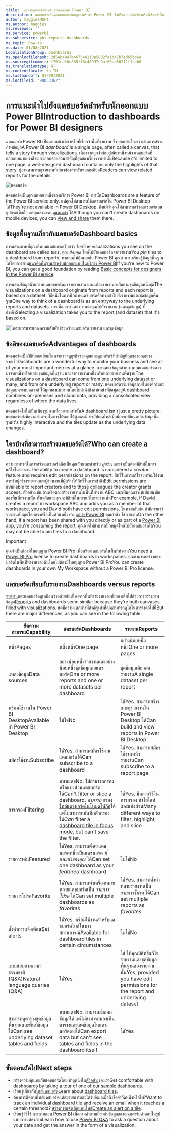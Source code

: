```yaml
---
title: แนะนำแดชบอร์ดสำหรับนักออกแบบ Power BI
description: แดชบอร์ดเป็นคุณลักษณะสำคัญของบริการ Power BI ซึ่งเป็นแบบหน้าเดียวหรือที่เรียกว่าพื้นที่รายงาน ซึ่งบอกเล่าเรื่องราวผ่านการสร้างภาพข้อมูล
author: maggiesMSFT
ms.author: maggies
ms.reviewer: ''
ms.service: powerbi
ms.subservice: pbi-reports-dashboards
ms.topic: how-to
ms.date: 01/08/2021
LocalizationGroup: Dashboards
ms.openlocfilehash: 2d5eb4047b467544110a5802fa1d41b7ed65bb6a
ms.sourcegitcommit: f791eef8e885f18c48997c9af63ab56211f1ceb8
ms.translationtype: HT
ms.contentlocale: th-TH
ms.lasthandoff: 01/09/2021
ms.locfileid: "98053362"
---
```

# <a name="introduction-to-dashboards-for-power-bi-designers"></a><span data-ttu-id="23f57-104">การแนะนำไปยังแดชบอร์ดสำหรับนักออกแบบ Power BI</span><span class="sxs-lookup"><span data-stu-id="23f57-104">Introduction to dashboards for Power BI designers</span></span>

<span data-ttu-id="23f57-105">*แดชบอร์ด* Power BI เป็นแบบหน้าเดียวหรือที่เรียกว่าพื้นที่รายงาน ซึ่งบอกเล่าเรื่องราวผ่านการสร้างภาพข้อมูล</span><span class="sxs-lookup"><span data-stu-id="23f57-105">A Power BI *dashboard* is a single page, often called a canvas, that tells a story through visualizations.</span></span> <span data-ttu-id="23f57-106">เนื่องจากถูกจำกัดอยู่เพียงหนึ่งหน้า แดชบอร์ดที่ออกแบบมาอย่างดีจะประกอบด้วยส่วนสำคัญที่สุดของเรื่องราวเท่านั้น</span><span class="sxs-lookup"><span data-stu-id="23f57-106">Because it's limited to one page, a well-designed dashboard contains only the highlights of that story.</span></span> <span data-ttu-id="23f57-107">ผู้อ่านสามารถดูรายงานที่เกี่ยวข้องสำหรับรายละเอียด</span><span class="sxs-lookup"><span data-stu-id="23f57-107">Readers can view related reports for the details.</span></span>

![แดชบอร์ด](media/service-dashboards/power-bi-dashboard2.png)

<span data-ttu-id="23f57-109">แดชบอร์ดเป็นคุณลักษณะหนึ่งของบริการ Power BI เท่านั้น</span><span class="sxs-lookup"><span data-stu-id="23f57-109">Dashboards are a feature of the Power BI service only.</span></span> <span data-ttu-id="23f57-110">แต่คุณไม่สามารถใช้แดชบอร์ดใน Power BI Desktop ได้</span><span class="sxs-lookup"><span data-stu-id="23f57-110">They're not available in Power BI Desktop.</span></span> <span data-ttu-id="23f57-111">ถึงแม้ว่าคุณไม่สามารถสร้างแดชบอร์ดบนอุปกรณ์มือถือ แต่คุณสามารถ [ดูและแชร์](../consumer/mobile/mobile-apps-view-dashboard.md) ได้</span><span class="sxs-lookup"><span data-stu-id="23f57-111">Although you can't create dashboards on mobile devices, you can [view and share](../consumer/mobile/mobile-apps-view-dashboard.md) them there.</span></span>

## <a name="dashboard-basics"></a><span data-ttu-id="23f57-112">ข้อมูลพื้นฐานเกี่ยวกับแดชบอร์ด</span><span class="sxs-lookup"><span data-stu-id="23f57-112">Dashboard basics</span></span> 

<span data-ttu-id="23f57-113">การแสดงภาพที่คุณเห็นบนแดชบอร์ดเรียกว่า *ไทล์*</span><span class="sxs-lookup"><span data-stu-id="23f57-113">The visualizations you see on the dashboard are called *tiles*.</span></span> <span data-ttu-id="23f57-114">คุณ *ปักหมุด* ไทล์ไปยังแดชบอร์ดจากรายงาน</span><span class="sxs-lookup"><span data-stu-id="23f57-114">You *pin* tiles to a dashboard from reports.</span></span> <span data-ttu-id="23f57-115">หากคุณไม่คุ้นเคยกับ Power BI คุณสามารถเรียนรู้ข้อมูลพื้นฐานได้โดยการอ่าน[แนวคิดพื้นฐานสำหรับนักออกแบบในบริการ Power BI](../fundamentals/service-basic-concepts.md)</span><span class="sxs-lookup"><span data-stu-id="23f57-115">If you're new to Power BI, you can get a good foundation by reading [Basic concepts for designers in the Power BI service](../fundamentals/service-basic-concepts.md).</span></span>

<span data-ttu-id="23f57-116">การแสดงข้อมูลด้วยภาพบนแดชบอร์ดมาจากรายงาน และแต่ละรายงานจะยึดตามชุดข้อมูลหนึ่งชุด</span><span class="sxs-lookup"><span data-stu-id="23f57-116">The visualizations on a dashboard originate from reports and each report is based on a dataset.</span></span> <span data-ttu-id="23f57-117">วิธีหนึ่งในการนึกภาพแดชบอร์ดคือทางเข้าไปยังรายงานและชุดข้อมูลพื้นฐาน</span><span class="sxs-lookup"><span data-stu-id="23f57-117">One way to think of a dashboard is as an entryway to the underlying reports and datasets.</span></span> <span data-ttu-id="23f57-118">การเลือกการแสดงภาพนำคุณไปยังรายงาน (และชุดข้อมูล) ที่อ้างอิง</span><span class="sxs-lookup"><span data-stu-id="23f57-118">Selecting a visualization takes you to the report (and dataset) that it's based on.</span></span>

![ไดอะแกรมจะแสดงความสัมพันธ์ระหว่างแดชบอร์ด รายงาน และชุดข้อมูล](media/service-dashboards/power-bi-diagram.png)

## <a name="advantages-of-dashboards"></a><span data-ttu-id="23f57-120">ข้อดีของแดชบอร์ด</span><span class="sxs-lookup"><span data-stu-id="23f57-120">Advantages of dashboards</span></span>
<span data-ttu-id="23f57-121">แดชบอร์ดเป็นวิธีที่ยอดเยี่ยมในการตรวจดูธุรกิจของคุณและดูเมตริกซ์ที่สำคัญที่สุดของคุณอย่างรวดเร็ว</span><span class="sxs-lookup"><span data-stu-id="23f57-121">Dashboards are a wonderful way to monitor your business and see all of your most important metrics at a glance.</span></span> <span data-ttu-id="23f57-122">การแสดงข้อมูลด้วยภาพบนแดชบอร์ดอาจมาจากหนึ่งหรือหลายชุดข้อมูลพื้นฐาน และจากรายงานหนึ่งหรือหลายรายงานพื้นฐาน</span><span class="sxs-lookup"><span data-stu-id="23f57-122">The visualizations on a dashboard can come from one underlying dataset or many, and from one underlying report or many.</span></span> <span data-ttu-id="23f57-123">แดชบอร์ดรวมข้อมูลภายในองค์กรและข้อมูลบนระบบคลาวด์ ให้มุมมองแบบรวมโดยไม่คำนึงถึงตำแหน่งที่ข้อมูลอยู่</span><span class="sxs-lookup"><span data-stu-id="23f57-123">A dashboard combines on-premises and cloud data, providing a consolidated view regardless of where the data lives.</span></span>

<span data-ttu-id="23f57-124">แดชบอร์ดไม่ได้เป็นเพียงรูปภาพที่สวยงามเท่านั้น</span><span class="sxs-lookup"><span data-stu-id="23f57-124">A dashboard isn't just a pretty picture.</span></span> <span data-ttu-id="23f57-125">แดชบอร์ดยังมีความสามารถในการโต้ตอบได้สูงและมีการอัปเดตไทล์เมื่อมีการเปลี่ยนแปลงข้อมูลพื้นฐาน</span><span class="sxs-lookup"><span data-stu-id="23f57-125">It's highly interactive and the tiles update as the underlying data changes.</span></span>

## <a name="who-can-create-a-dashboard"></a><span data-ttu-id="23f57-126">ใครบ้างที่สามารถสร้างแดชบอร์ดได้?</span><span class="sxs-lookup"><span data-stu-id="23f57-126">Who can create a dashboard?</span></span>
<span data-ttu-id="23f57-127">ความสามารถในการสร้างแดชบอร์ดถือเป็นคุณลักษณะสำหรับ *ผู้สร้าง* และจำเป็นต้องมีสิทธิ์ในการแก้ไขในรายงาน</span><span class="sxs-lookup"><span data-stu-id="23f57-127">The ability to create a dashboard is considered a *creator* feature and requires edit permissions on the report.</span></span> <span data-ttu-id="23f57-128">สิทธิ์ในการแก้ไขจะพร้อมใช้งานสำหรับผู้สร้างรายงานและผู้ร่วมงานที่ผู้สร้างให้สิทธิ์ในการเข้าถึง</span><span class="sxs-lookup"><span data-stu-id="23f57-128">Edit permissions are available to report creators and to those colleagues the creator grants access.</span></span> <span data-ttu-id="23f57-129">ตัวอย่างเช่น ถ้าเดวิดต้องสร้างรายงานในพื้นที่ทำงาน ABC และเพิ่มคุณเข้าไปเป็นสมาชิกของพื้นที่ทำงานนั้น ทั้งเดวิดและคุณจะมีสิทธิ์ในการแก้ไขรายงานนั้น</span><span class="sxs-lookup"><span data-stu-id="23f57-129">For example, if David creates a report in workspace ABC and adds you as a member of that workspace, you and David both have edit permissions.</span></span> <span data-ttu-id="23f57-130">ในทางกลับกัน ถ้ามีการแชร์รายงานกับคุณโดยตรงหรือเป็นส่วนหนึ่งของ [แอปฯ Power BI](../collaborate-share/service-create-distribute-apps.md) คุณกำลัง *ใช้* รายงาน</span><span class="sxs-lookup"><span data-stu-id="23f57-130">On the other hand, if a report has been shared with you directly or as part of a [Power BI app](../collaborate-share/service-create-distribute-apps.md), you're *consuming* the report.</span></span> <span data-ttu-id="23f57-131">คุณอาจไม่สามารถปักหมุดไทล์ไปยังแดชบอร์ดได้</span><span class="sxs-lookup"><span data-stu-id="23f57-131">You may not be able to pin tiles to a dashboard.</span></span> 

> [!IMPORTANT]
> <span data-ttu-id="23f57-132">คุณจำเป็นต้องมีใบอนุญาต [Power BI Pro](../fundamentals/service-features-license-type.md) เพื่อสร้างแดชบอร์ดในพื้นที่ทำงาน</span><span class="sxs-lookup"><span data-stu-id="23f57-132">You need a [Power BI Pro](../fundamentals/service-features-license-type.md) license to create dashboards in workspaces.</span></span> <span data-ttu-id="23f57-133">คุณสามารถสร้างแดชบอร์ดในพื้นที่ทำงานของฉันโดยไม่ต้องมีใบอนุญาต Power BI Pro</span><span class="sxs-lookup"><span data-stu-id="23f57-133">You can create dashboards in your own My Workspace without a Power BI Pro license.</span></span>


## <a name="dashboards-versus-reports"></a><span data-ttu-id="23f57-134">แดชบอร์ดเทียบกับรายงาน</span><span class="sxs-lookup"><span data-stu-id="23f57-134">Dashboards versus reports</span></span>
<span data-ttu-id="23f57-135">[รายงาน](../consumer/end-user-reports.md)และแดชบอร์ดดูเหมือนว่าคล้ายกันเนื่องจากพื้นที่รายงานของทั้งสองเต็มไปด้วยการสร้างภาพข้อมูล</span><span class="sxs-lookup"><span data-stu-id="23f57-135">[Reports](../consumer/end-user-reports.md) and dashboards seem similar because they're both canvases filled with visualizations.</span></span> <span data-ttu-id="23f57-136">แต่มีความแตกต่างที่สำคัญเท่าที่คุณสามารถดูได้ในตารางต่อไปนี้</span><span class="sxs-lookup"><span data-stu-id="23f57-136">But there are major differences, as you can see in the following table.</span></span>

| <span data-ttu-id="23f57-137">**ขีดความสามารถ**</span><span class="sxs-lookup"><span data-stu-id="23f57-137">**Capability**</span></span> | <span data-ttu-id="23f57-138">**แดชบอร์ด**</span><span class="sxs-lookup"><span data-stu-id="23f57-138">**Dashboards**</span></span> | <span data-ttu-id="23f57-139">**รายงาน**</span><span class="sxs-lookup"><span data-stu-id="23f57-139">**Reports**</span></span> |
| --- | --- | --- |
| <span data-ttu-id="23f57-140">หน้า</span><span class="sxs-lookup"><span data-stu-id="23f57-140">Pages</span></span> |<span data-ttu-id="23f57-141">หนึ่งหน้า</span><span class="sxs-lookup"><span data-stu-id="23f57-141">One page</span></span> |<span data-ttu-id="23f57-142">อย่างน้อยหนึ่งหน้า</span><span class="sxs-lookup"><span data-stu-id="23f57-142">One or more pages</span></span> |
| <span data-ttu-id="23f57-143">แหล่งข้อมูล</span><span class="sxs-lookup"><span data-stu-id="23f57-143">Data sources</span></span> |<span data-ttu-id="23f57-144">อย่างน้อยหนึ่งรายงานและอย่างน้อยหนึ่งชุดข้อมูลต่อแดชบอร์ด</span><span class="sxs-lookup"><span data-stu-id="23f57-144">One or more reports and one or more datasets per dashboard</span></span> |<span data-ttu-id="23f57-145">ชุดข้อมูลเดียวต่อรายงาน</span><span class="sxs-lookup"><span data-stu-id="23f57-145">A single dataset per report</span></span> |
| <span data-ttu-id="23f57-146">พร้อมใช้งานใน Power BI Desktop</span><span class="sxs-lookup"><span data-stu-id="23f57-146">Available in Power BI Desktop</span></span> |<span data-ttu-id="23f57-147">ไม่ใช่</span><span class="sxs-lookup"><span data-stu-id="23f57-147">No</span></span> | <span data-ttu-id="23f57-148">ใช่</span><span class="sxs-lookup"><span data-stu-id="23f57-148">Yes.</span></span> <span data-ttu-id="23f57-149">สามารถสร้างและดูรายงานใน Power BI Desktop ได้</span><span class="sxs-lookup"><span data-stu-id="23f57-149">Can build and view reports in Power BI Desktop</span></span> |
| <span data-ttu-id="23f57-150">สมัครใช้งาน</span><span class="sxs-lookup"><span data-stu-id="23f57-150">Subscribe</span></span> |<span data-ttu-id="23f57-151">ใช่</span><span class="sxs-lookup"><span data-stu-id="23f57-151">Yes.</span></span> <span data-ttu-id="23f57-152">สามารถสมัครใช้งานแดชบอร์ดได้</span><span class="sxs-lookup"><span data-stu-id="23f57-152">Can subscribe to a dashboard</span></span> |<span data-ttu-id="23f57-153">ใช่</span><span class="sxs-lookup"><span data-stu-id="23f57-153">Yes.</span></span> <span data-ttu-id="23f57-154">สามารถสมัครใช้งานหน้ารายงาน</span><span class="sxs-lookup"><span data-stu-id="23f57-154">Can subscribe to a report page</span></span> |
| <span data-ttu-id="23f57-155">การกรอง</span><span class="sxs-lookup"><span data-stu-id="23f57-155">Filtering</span></span> |<span data-ttu-id="23f57-156">หมายเลข</span><span class="sxs-lookup"><span data-stu-id="23f57-156">No.</span></span> <span data-ttu-id="23f57-157">ไม่สามารถกรองหรือแบ่งส่วนแดชบอร์ดได้</span><span class="sxs-lookup"><span data-stu-id="23f57-157">Can't filter or slice a dashboard.</span></span> <span data-ttu-id="23f57-158">*สามารถ* กรอง[ไทล์แดชบอร์ดในโหมดโฟกัส](../consumer/end-user-focus.md#working-in-focus-mode)ได้ แต่ไม่สามารถบันทึกตัวกรองได้</span><span class="sxs-lookup"><span data-stu-id="23f57-158">*Can* filter a [dashboard tile in focus mode](../consumer/end-user-focus.md#working-in-focus-mode), but can't save the filter.</span></span> |<span data-ttu-id="23f57-159">ใช่</span><span class="sxs-lookup"><span data-stu-id="23f57-159">Yes.</span></span> <span data-ttu-id="23f57-160">มีหลายวิธีในการกรอง ทำไฮไลท์ และแบ่งส่วน</span><span class="sxs-lookup"><span data-stu-id="23f57-160">Many different ways to filter, highlight, and slice</span></span> |
| <span data-ttu-id="23f57-161">รายการเด่น</span><span class="sxs-lookup"><span data-stu-id="23f57-161">Featured</span></span> |<span data-ttu-id="23f57-162">ใช่</span><span class="sxs-lookup"><span data-stu-id="23f57-162">Yes.</span></span> <span data-ttu-id="23f57-163">สามารถตั้งค่าแดชบอร์ดหนึ่งเป็นแดชบอร์ด *ที่แนะนำของคุณ* ได้</span><span class="sxs-lookup"><span data-stu-id="23f57-163">Can set one dashboard as your *featured* dashboard</span></span> |<span data-ttu-id="23f57-164">ไม่ใช่</span><span class="sxs-lookup"><span data-stu-id="23f57-164">No</span></span> |
| <span data-ttu-id="23f57-165">รายการโปรด</span><span class="sxs-lookup"><span data-stu-id="23f57-165">Favorite</span></span> | <span data-ttu-id="23f57-166">ใช่</span><span class="sxs-lookup"><span data-stu-id="23f57-166">Yes.</span></span> <span data-ttu-id="23f57-167">สามารถทำเครื่องหมายหลายแดชบอร์ดเป็น *รายการโปรด* ได้</span><span class="sxs-lookup"><span data-stu-id="23f57-167">Can set multiple dashboards as *favorites*</span></span> | <span data-ttu-id="23f57-168">ใช่</span><span class="sxs-lookup"><span data-stu-id="23f57-168">Yes.</span></span> <span data-ttu-id="23f57-169">สามารถตั้งค่าหลายรายงานเป็น *รายการโปรด* ได้</span><span class="sxs-lookup"><span data-stu-id="23f57-169">Can set multiple reports as *favorites*</span></span> |
| <span data-ttu-id="23f57-170">ตั้งค่าการแจ้งเตือน</span><span class="sxs-lookup"><span data-stu-id="23f57-170">Set alerts</span></span> |<span data-ttu-id="23f57-171">ใช่</span><span class="sxs-lookup"><span data-stu-id="23f57-171">Yes.</span></span> <span data-ttu-id="23f57-172">พร้อมใช้งานสำหรับแดชบอร์ดไทล์ในบางสถานการณ์</span><span class="sxs-lookup"><span data-stu-id="23f57-172">Available for dashboard tiles in certain circumstances</span></span> |<span data-ttu-id="23f57-173">ไม่ใช่</span><span class="sxs-lookup"><span data-stu-id="23f57-173">No</span></span> |
| <span data-ttu-id="23f57-174">แบบสอบถามภาษาธรรมชาติ (Q&A)</span><span class="sxs-lookup"><span data-stu-id="23f57-174">Natural language queries (Q&A)</span></span> |<span data-ttu-id="23f57-175">ใช่</span><span class="sxs-lookup"><span data-stu-id="23f57-175">Yes</span></span> | <span data-ttu-id="23f57-176">ใช่ ให้คุณมีสิทธิ์แก้ไขรายงานและชุดข้อมูลพื้นฐานของรายงานนั้น</span><span class="sxs-lookup"><span data-stu-id="23f57-176">Yes, provided you have edit permissions for the report and underlying dataset</span></span> |
| <span data-ttu-id="23f57-177">สามารถดูตารางชุดข้อมูลพื้นฐานและพื้นที่ข้อมูลได้</span><span class="sxs-lookup"><span data-stu-id="23f57-177">Can see underlying dataset tables and fields</span></span> |<span data-ttu-id="23f57-178">หมายเลข</span><span class="sxs-lookup"><span data-stu-id="23f57-178">No.</span></span> <span data-ttu-id="23f57-179">สามารถส่งออกข้อมูลได้ แต่ไม่สามารถมองเห็นตารางและเขตข้อมูลในแดชบอร์ดเองได้</span><span class="sxs-lookup"><span data-stu-id="23f57-179">Can export data but can't see tables and fields in the dashboard itself</span></span> |<span data-ttu-id="23f57-180">ใช่</span><span class="sxs-lookup"><span data-stu-id="23f57-180">Yes</span></span> |


## <a name="next-steps"></a><span data-ttu-id="23f57-181">ขั้นตอนถัดไป</span><span class="sxs-lookup"><span data-stu-id="23f57-181">Next steps</span></span>
* <span data-ttu-id="23f57-182">สร้างความคุ้นเคยกับแดชบอร์ดโดยเข้าดูหนึ่งใน[ตัวอย่าง](sample-tutorial-connect-to-the-samples.md)ของเรา</span><span class="sxs-lookup"><span data-stu-id="23f57-182">Get comfortable with dashboards by taking a tour of one of our [sample dashboards](sample-tutorial-connect-to-the-samples.md).</span></span>
* <span data-ttu-id="23f57-183">เรียนรู้เกี่ยวกับ[ไทล์แดชบอร์ด](service-dashboard-tiles.md)</span><span class="sxs-lookup"><span data-stu-id="23f57-183">Learn about [dashboard tiles](service-dashboard-tiles.md).</span></span>
* <span data-ttu-id="23f57-184">ต้องการติดตามไทล์แดชบอร์ดแต่ละรายการและได้รับอีเมลเมื่อถึงขีดจำกัดหนึ่งหรือไม่?</span><span class="sxs-lookup"><span data-stu-id="23f57-184">Want to track an individual dashboard tile and receive an email when it reaches a certain threshold?</span></span> <span data-ttu-id="23f57-185">[สร้างการแจ้งเตือนบนไทล์](service-set-data-alerts.md)</span><span class="sxs-lookup"><span data-stu-id="23f57-185">[Create an alert on a tile](service-set-data-alerts.md).</span></span>
* <span data-ttu-id="23f57-186">เรียนรู้วิธีใช้ [การถามตอบ Power BI](power-bi-tutorial-q-and-a.md) เพื่อถามคำถามเกี่ยวกับข้อมูลของคุณและรับคำตอบในรูปแบบการแสดงภาพ</span><span class="sxs-lookup"><span data-stu-id="23f57-186">Learn how to use [Power BI Q&A](power-bi-tutorial-q-and-a.md) to ask a question about your data and get the answer in the form of a visualization.</span></span>
